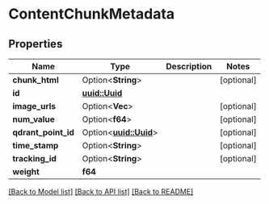 # ContentChunkMetadata

## Properties

Name | Type | Description | Notes
------------ | ------------- | ------------- | -------------
**chunk_html** | Option<**String**> |  | [optional]
**id** | [**uuid::Uuid**](uuid::Uuid.md) |  | 
**image_urls** | Option<**Vec<String>**> |  | [optional]
**num_value** | Option<**f64**> |  | [optional]
**qdrant_point_id** | Option<[**uuid::Uuid**](uuid::Uuid.md)> |  | [optional]
**time_stamp** | Option<**String**> |  | [optional]
**tracking_id** | Option<**String**> |  | [optional]
**weight** | **f64** |  | 

[[Back to Model list]](../README.md#documentation-for-models) [[Back to API list]](../README.md#documentation-for-api-endpoints) [[Back to README]](../README.md)


